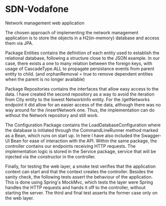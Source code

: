 # SDN-Vodafone
Network management web application 

The chosen approach of implementing the network management application is to store the objects in a H2(in-memory) database and access them via JPA.

Package Entities contains the definition of each entity used to establish the relational database, following a structure close to the JSON example. In our case,
there exists a one to many relation between the foreign keys, with usage of CascadeType.ALL to propagate persistance events from parent entity to child.
(and orphanRemoval = true to remove dependent entities when the parent is no longer available)

Package Repositories contains the interfaces that allow easy access to the data. I have created the second repository as a way to avoid the iteration from City
entity to the lowest NetworkInfo entity. For the /getNetworks endpoint it did allow for an easier access of the data, although there was no way around for the 
/insertNetwork one. Thus, the implementation can do without the Network repository and still work.

The Configuration Package contains the LoadDatabaseConfiguration where the database is initiated through the CommandLineRunner method marked as a Bean, which runs on 
start up. In here I have also included the Swagger-UI Bean for ease of interaction with the API. Within the same package, the controller contains our endpoints receiving
HTTP requests. The implementation logic is stored in the Service package, service that will be injected via the constructor in the controller.

Finally, for testing the web layer, a smoke test verifies that the application context can start and that the context creates the controller. Besides the sanity check,
the following tests assert the behaviour of the application. This is done using Spring's MockMvc, which tests the layer were Spring handles the HTTP requests and hands it
off to the controller, without starting the server. The third and final test asserts the former case only on the web layer.


